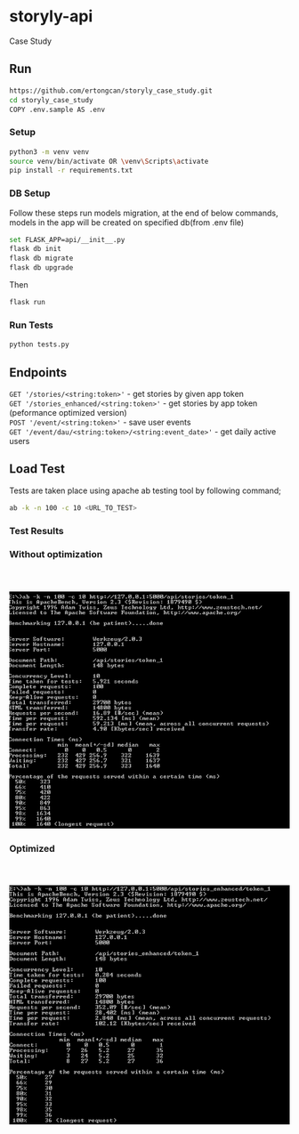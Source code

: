 # storyly-api

Case Study

## Run

```bash
https://github.com/ertongcan/storyly_case_study.git
cd storyly_case_study
COPY .env.sample AS .env
```

### Setup

```bash
python3 -m venv venv
source venv/bin/activate OR \venv\Scripts\activate
pip install -r requirements.txt
```

### DB Setup

Follow these steps run models migration, at the end of below commands, models in the app will be created on specified db(from .env file)

```bash
set FLASK_APP=api/__init__.py
flask db init
flask db migrate
flask db upgrade
```

Then

```bash
flask run
```

### Run Tests
```bash
python tests.py
```

## Endpoints

`GET '/stories/<string:token>'` - get stories by given app token <br/>
`GET '/stories_enhanced/<string:token>'` - get stories by app token (peformance optimized version) <br/>
`POST '/event/<string:token>'` - save user events <br/>
`GET '/event/dau/<string:token>/<string:event_date>'` - get daily active users

## Load Test

Tests are taken place using apache ab testing tool by following command;
```bash
ab -k -n 100 -c 10 <URL_TO_TEST>
```

### Test Results

### Without optimization <br/><br/><br/>
![alt text](https://github.com/ertongcan/storyly_case_study/blob/main/ab_wo_cache.PNG)

### Optimized <br/><br/><br/>
![alt text](https://github.com/ertongcan/storyly_case_study/blob/main/ab_cached.PNG)

